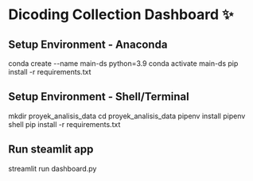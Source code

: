 # Dicoding Collection Dashboard ✨

## Setup Environment - Anaconda

conda create --name main-ds python=3.9
conda activate main-ds
pip install -r requirements.txt


## Setup Environment - Shell/Terminal

mkdir proyek_analisis_data
cd proyek_analisis_data
pipenv install
pipenv shell
pip install -r requirements.txt


## Run steamlit app

streamlit run dashboard.py
